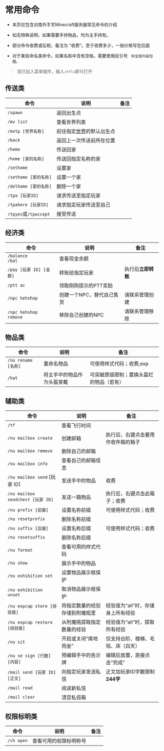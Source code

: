 # 常用命令

 - 本页仅包含对南外手艺Minecraft服务器常见命令的介绍

 - 如无特殊说明，如果需要手持物品，均为主手持有。
 
 - 部分命令收费或征税，备注为 “收费”。至于收费多少，一般价格写在后面
 
 - 对于某些命名类命令，如果名称中含有空格，需要使用反引号 ` 将全部内容包围。`
 
 > 现已加入菜单插件，输入`/nfls`即可打开
 
 ## 传送类
 
 | 命令| 说明| 备注 |
| ------------ | ------------ | ------------ |
| `/spawn`  | 返回出生点      | |
| `/mv list`  |查看世界列表   |   |
| `/mvtp [世界名称]`  |前往指定[世界](server/world.md)的默认出生点   |   |
| `/back`  | 返回上一次传送前所在位置  |   |
| `/home`  | 传送回家  |   |
| `/home [家的名称]`  | 传送回指定名称的家  |   |
| `/sethome`  |  设置家 |   |
| `/sethome [家的名称]`  | 设置一个家  |  	 |
| `/delhome [家的名称]`  |  删除一个家 | |
| `/tpa [玩家ID]`  |  请求传送至指定玩家 | |
| `/tpahere [玩家ID]`  |  请求指定玩家传送至自己 | |
| `/tpyes`或`/tpaccept`  |  接受传送 | |

## 经济类

| 命令| 说明| 备注 |
| ------------ | ------------ | ------------ |
|`/balance`<br />`/bal`	|查看现金余额	 ||
|`/pay [玩家 ID] [金额]`	|转账给指定玩家	|执行后**立即转账**|
|`/ptt ac`	|领取刚刚提示的PTT奖励	 ||
|`/npc hehshop`	|创建一个NPC，替代自己售货	|请联系管理创建|
|`/npc hehshop remove`	|移除自己创建的NPC	 |请联系管理移除|

## 物品类

| 命令| 说明| 备注 |
| ------------ | ------------ | ------------ |
|`/nu rename [名称]`	|重命名物品	|可使用样式代码；收费,exp|
|`/hat` | 将主手中的物品作为头盔穿戴 | 可突破原版限制；置换头盔栏的物品（若有） |

## 辅助类

| 命令| 说明| 备注 |
| ------------ | ------------ | ------------ |
|`/tf`|查看飞行时间||
|`/nu mailbox create`		|创建邮箱|执行后，右键点击要用作收件箱的箱子|
|`/nu mailbox remove`	|删除自己的邮箱	 ||
|`/nu mailbox info`	|查看自己的邮箱信息	 ||
|`/nu mailbox send` [玩家 ID]	|发送手中的物品	|收费|
|`/nu mailbox sendchest [玩家 ID]`	|发送一箱物品	|执行后，右键点击此箱子；收费|
|`/nu prefix [前缀]`	|设置名称前缀	|可使用样式代码；收费|
|`/nu resetprefix`	|删除名称前缀	 ||
|`/nu suffix [后缀]`	|设置名称后缀	|可使用样式代码；收费|
|`/nu resetsuffix`	|删除名称后缀	 ||
|`/nu format`	|查看可用的样式代码	 ||
|`/nu show`	|展示手中的物品	 ||
|`/nu exhibition set`	|设置物品展示框保护	 ||
|`/nu exhibition unset`	|取消物品展示框保护	 ||
|`/nu expcap store [经验值]`	|将指定数量的经验存储到附魔瓶里	|经验值为“all”时，存储身上所有经验|
|`/nu expcap restore [经验值]`	|从附魔瓶提取指定数量的经验	|经验值为“all”时，提取所有经验|
|`/nu sit`	|开启或关闭“席地而坐”	|仅支持台阶、楼梯、毛毯、床（白天）|
|`/nu se sign [行数] [内容]` | 预编辑手中的告示牌 |编辑后放置，直接点击“完成”|
|`/mail send [玩家 ID] [正文]`	|向指定玩家发送私信	 |正文加玩家ID字数限制**244字**|
|`/mail read`	|阅读新私信	 ||
|`/mail clear`	|清空私信箱	 ||

## 权限标明类

| 命令| 说明| 备注 |
| ------------ | ------------ | ------------ |
|`/ch open`	|查看可用的权限标明称号	 ||
